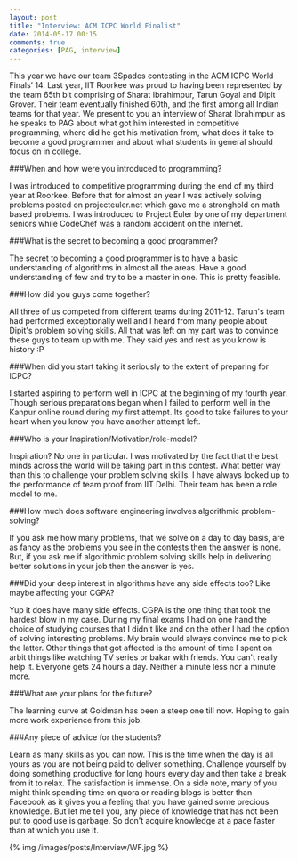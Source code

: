```yaml
---
layout: post
title: "Interview: ACM ICPC World Finalist"
date: 2014-05-17 00:15
comments: true
categories: [PAG, interview]
---
```


This year we have our team 3Spades contesting in the ACM ICPC World Finals’ 14. Last year, IIT Roorkee was proud to having been represented by the team 65th bit comprising of Sharat Ibrahimpur, Tarun Goyal and Dipit Grover. Their team eventually finished 60th, and the first among all Indian teams for that year. We present to you an interview of Sharat Ibrahimpur as he speaks to PAG about what got him interested in competitive programming, where did he get his motivation from, what does it take to become a good programmer and about what students in general should focus on in college. 


###When and how were you introduced to programming?

I was introduced to competitive programming during the end of my third year at Roorkee. Before that for almost an year I was actively solving problems posted on projecteuler.net which gave me a stronghold on math based problems. I was introduced to Project Euler by one of my department seniors while CodeChef was a random accident on the internet. 

###What is the secret to becoming a good programmer?

The secret to becoming a good programmer is to have a basic understanding of algorithms in almost all the areas. Have a good understanding of few and try to be a master in one. This is pretty feasible. 

###How did you guys come together?

All three of us competed from different teams during 2011-12. Tarun's team had performed exceptionally well and I heard from many people about Dipit's problem solving skills. All that was left on my part was to convince these guys to team up with me. They said yes and rest as you know is history :P

###When did you start taking it seriously to the extent of preparing for ICPC?

I started aspiring to perform well in ICPC at the beginning of my fourth year. Though serious preparations began when I failed to perform well in the Kanpur online round during my first attempt. Its good to take failures to your heart when you know you have another attempt left. 

###Who is your Inspiration/Motivation/role-model?

Inspiration? No one in particular. I was motivated by the fact that the best minds across the world will be taking part in this contest. What better way than this to challenge your problem solving skills. 
I have always looked up to the performance of team proof from IIT Delhi. Their team has been a role model to me. 


###How much does software engineering involves algorithmic problem-solving?

If you ask me how many problems, that we solve on a day to day basis, are as fancy as the problems you see in the contests then the answer is none. But, if you ask me if algorithmic problem solving skills help in delivering better solutions in your job then the answer is yes.

###Did your deep interest in algorithms have any side effects too? Like maybe affecting your CGPA?

Yup it does have many side effects. CGPA is the one thing that took the hardest blow in my case. During my final exams I had on one hand the choice of studying courses that I didn't like and on the other I had the option of solving interesting problems. My brain would always convince me to pick the latter. Other things that got affected is the amount of time I spent on arbit things like watching TV series or bakar with friends. You can't really help it. Everyone gets 24 hours a day. Neither a minute less nor a minute more.

###What are your plans for the future?

The learning curve at Goldman has been a steep one till now. Hoping to gain more work experience from this job. 

###Any piece of advice for the students?

Learn as many skills as you can now. This is the time when the day is all yours as you are not being paid to deliver something. Challenge yourself by doing something productive for long hours every day and then take a break from it to relax. The satisfaction is immense. 
On a side note, many of you might think spending time on quora or reading blogs is better than Facebook as it gives you a feeling that you have gained some precious knowledge. But let me tell you, any piece of knowledge that has not been put to good use is garbage. So don't acquire knowledge at a pace faster than at which you use it.

{% img /images/posts/Interview/WF.jpg %}